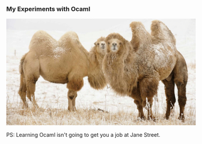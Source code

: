 ### My Experiments with Ocaml

![Alt text](/camels.webp)

PS: Learning Ocaml isn't going to get you a job at Jane Street. 

